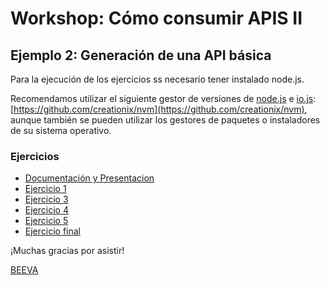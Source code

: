 # Workshop: Cómo consumir APIS II #

## Ejemplo 2: Generación de una API básica

Para la ejecución de los ejercicios ss necesario tener instalado node.js.

Recomendamos utilizar el siguiente gestor de versiones de [node.js](https://nodejs.org/) e [io.js](https://iojs.org/):  [https://github.com/creationix/nvm](https://github.com/creationix/nvm),  aunque también se pueden utilizar los gestores de paquetes o instaladores de su sistema operativo.

### Ejercicios
* [Documentación y Presentacion](https://github.com/beeva/beeva-taller-api)
* [Ejercicio 1](https://github.com/beeva/beeva-taller-api/tree/ejemplo-1)
* [Ejercicio 3](https://github.com/beeva/beeva-taller-api/tree/ejemplo-3)
* [Ejercicio 4](https://github.com/beeva/beeva-taller-api/tree/ejemplo-4)
* [Ejercicio 5](https://github.com/beeva/beeva-taller-api/tree/ejemplo-5)
* [Ejercicio final](https://github.com/beeva/beeva-taller-api/tree/ejemplo-final)

¡Muchas gracias por asistir!

[BEEVA](www.beeva.com)
